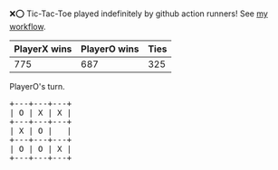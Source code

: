 :x::o: Tic-Tac-Toe played indefinitely by github action runners! See [my workflow](.github/workflows/play.yaml).

|PlayerX wins|PlayerO wins|Ties|
|-|-|-|
|775|687|325|

PlayerO's turn.

<pre>
+---+---+---+
| O | X | X |
+---+---+---+
| X | O |   |
+---+---+---+
| O | O | X |
+---+---+---+
</pre>